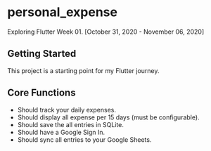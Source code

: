 # personal_expense

Exploring Flutter Week 01. 
[October 31, 2020 - November 06, 2020]

## Getting Started

This project is a starting point for my Flutter journey.

## Core Functions
- Should track your daily expenses.
- Should display all expense per 15 days (must be configurable).
- Should save the all entries in SQLite.
- Should have a Google Sign In.
- Should sync all entries to your Google Sheets.
